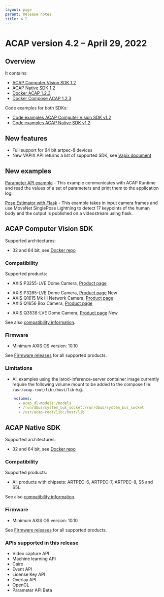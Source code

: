 ```yaml
---
layout: page
parent: Release notes
title: 4.2
---
```


# ACAP version 4.2 – April 29, 2022

## Overview

It contains:

- [ACAP Computer Vision SDK 1.2](#acap-computer-vision-sdk)
- [ACAP Native SDK 1.2](#acap-native-sdk)
- [Docker ACAP 1.2.3](https://hub.docker.com/r/axisecp/docker-acap)
- [Docker Compose ACAP 1.2.3](https://hub.docker.com/r/axisecp/docker-compose-acap)

Code examples for both SDKs:

- [Code examples ACAP Computer Vision SDK v1.2](https://github.com/AxisCommunications/acap-computer-vision-sdk-examples)
- [Code examples ACAP Native SDK v1.2](https://github.com/AxisCommunications/acap-native-sdk-examples)

## New features

- Full support for 64 bit artpec-8 devices
- New VAPIX API returns a list of supported SDK, see [Vapix document](https://www.axis.com/vapix-library/subjects/t10102231/section/t10036126/display?section=t10036126-t10176285)

## New examples

[Parameter API example](https://github.com/AxisCommunications/acap-computer-vision-sdk-examples/tree/master/parameter-api) - This example communicates with ACAP Runtime and read the values of a set of parameters and print them to the application log.

[Pose Estimator with Flask](https://github.com/AxisCommunications/acap-computer-vision-sdk-examples/tree/master/pose-estimator-with-flask) - This example takes in input camera frames and use MoveNet SinglePose Lightning to detect 17 keypoints of the human body and the output is published on a videostream using flask.

## ACAP Computer Vision SDK

Supported architectures:

- 32 and 64 bit, see [Docker repo](https://hub.docker.com/r/axisecp/acap-computer-vision-sdk)

### Compatibility

Supported products:

- AXIS P3255-LVE Dome Camera, [Product page](https://www.axis.com/products/axis-p3255-lve)
<!-- markdownlint-disable MD033 -->
- AXIS P3265-LVE Dome Camera, [Product page](https://www.axis.com/products/axis-p3265-lve) <a class="label label-purple">New</a>
- AXIS Q1615 Mk III Network Camera, [Product page](https://www.axis.com/products/axis-q1615-mk-iii)
- AXIS Q1656 Box Camera, [Product page](https://www.axis.com/products/axis-q1656)
<!-- markdownlint-disable MD033 -->
- AXIS Q3536-LVE Dome Camera, [Product page](https://www.axis.com/products/axis-q3536-lve) <a class="label label-purple">New</a>

See also [compatibility information](../axis-devices).

### Firmware

- Minimum AXIS OS version: 10.10

See [Firmware releases](https://www.axis.com/support/firmware) for all supported products.

### Limitations

- All examples using the larod-inference-server container image currently require the following volume mount to be added to the compose file: `/usr/acap-root/lib:/host/lib` e.g.

```yaml
    volumes:
      - acap_dl-models:/models
      - /run/dbus/system_bus_socket:/run/dbus/system_bus_socket
      - /usr/acap-root/lib:/host/lib
 ```

## ACAP Native SDK

Supported architectures:

- 32 and 64 bit, see [Docker repo](https://hub.docker.com/r/axisecp/acap-native-sdk)

### Compatibility

Supported products:

- All products with chipsets: ARTPEC-6, ARTPEC-7, ARTPEC-8, S5 and S5L.

See also [compatibility information](../axis-devices).

### Firmware

- Minimum AXIS OS version: 10.10

See [Firmware releases](https://www.axis.com/support/firmware) for all supported products.

### APIs supported in this release

- Video capture API
- Machine learning API
- Cairo
- Event API
- License Key API
- Overlay API
- OpenCL
- Parameter API <a class="label label-purple">Beta</a>
